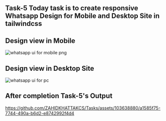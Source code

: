 ## Task-5 Today task is to create responsive Whatsapp Design for Mobile and Desktop Site in tailwindcss

## Design view in Mobile

![whatsapp ui for mobile png](https://github.com/ZAHIDKHATTAKCS/Tasks/assets/103638880/20109a0c-1f7e-4620-aec8-135660d9af83)

## Design view in Desktop Site


![whatsapp ui for pc](https://github.com/ZAHIDKHATTAKCS/Tasks/assets/103638880/792af25d-23bc-4ba5-b717-79112f1c0eaa)


## After completion Task-5's Output



https://github.com/ZAHIDKHATTAKCS/Tasks/assets/103638880/a1585f75-7744-490a-b6d2-e8742992f4d4



